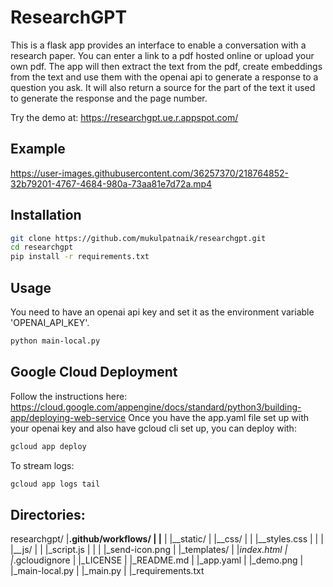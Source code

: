 # ResearchGPT

This is a flask app provides an interface to enable a conversation with a research paper. You can enter a link to a pdf hosted online or upload your own pdf. The app will then extract the text from the pdf, create embeddings from the text and use them with the openai api to generate a response to a question you ask. It will also return a source for the part of the text it used to generate the response and the page number. 

Try the demo at: https://researchgpt.ue.r.appspot.com/

## Example 

https://user-images.githubusercontent.com/36257370/218764852-32b79201-4767-4684-980a-73aa81e7d72a.mp4

## Installation

```bash
git clone https://github.com/mukulpatnaik/researchgpt.git
cd researchgpt
pip install -r requirements.txt
```

## Usage

You need to have an openai api key and set it as the environment variable 'OPENAI_API_KEY'.

```bash
python main-local.py
```

## Google Cloud Deployment

Follow the instructions here: https://cloud.google.com/appengine/docs/standard/python3/building-app/deploying-web-service
Once you have the app.yaml file set up with your openai key and also have gcloud cli set up, you can deploy with:

```bash
gcloud app deploy
```

To stream logs:

```bash
gcloud app logs tail
```
## Directories:

researchgpt/
|__.github/workflows/
|	|__
|
|__static/
|	|__css/
|	|     |__styles.css
|	|
|	|__js/
|	|     |_script.js
|	|
|	|_send-icon.png
|
|_templates/
|	|_index.html
|
|_.gcloudignore
|
|_LICENSE
|
|_README.md
|
|_app.yaml
|
|_demo.png
|
|_main-local.py
|
|_main.py
|
|_requirements.txt
